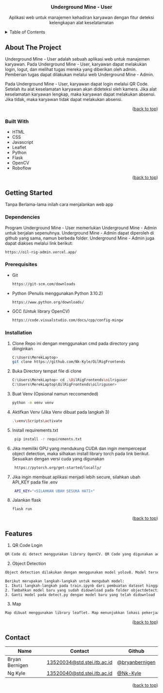 <a name="readme-top"></a>
<br />

<div align="center">
    <h3 align="center">Underground Mine - User</h3>
    <p align="center">
        Aplikasi web untuk manajemen kehadiran karyawan dengan fitur deteksi kelengkapan alat keselatamatan
    </p>
</div>

<!-- TABLE OF CONTENTS -->
<details>
  <summary>Table of Contents</summary>
  <ol>
    <li>
      <a href="#about-the-project">About The Project</a>
      <ul>
        <li><a href="#built-with">Built With</a></li>
      </ul>
    </li>
    <li>
      <a href="#getting-started">Getting Started</a>
      <ul>
        <li><a href="#dependencies">Dependencies</a></li>
        <li><a href="#prerequisites">Prerequisites</a></li>
        <li><a href="#installation">Installation</a></li>
      </ul>
    </li>
    <li><a href="#features">Features</a></li>
    <li><a href="#contact">Contact</a></li>
  </ol>
</details>

<!-- ABOUT THE PROJECT -->

## About The Project

Underground Mine - User adalah sebuah aplikasi web untuk manajemen karyawan. Pada Underground Mine - User, karyawan dapat melakukan login, logut, dan melihat tugas mereka yang diberikan oleh admin. Pemberian tugas dapat dilakukan melalui web Underground Mine - Admin.

Pada Underground Mine - User, karyawan dapat login melalui QR Code. Setelah itu alat keselamatan karyawan akan dideteksi oleh kamera. Jika alat keselamatan karyawan lengkap, maka karyawan dapat melakukan absensi. Jika tidak, maka karyawan tidak dapat melakukan absensi.

<p align="right">(<a href="#readme-top">back to top</a>)</p>

### Built With

-   HTML
-   CSS
-   Javascript
-   Leaflet
-   Python
-   Flask
-   OpenCV
-   Roboflow

<p align="right">(<a href="#readme-top">back to top</a>)</p>

<!-- GETTING STARTED -->

## Getting Started

Tanpa Berlama-lama inilah cara menjalankan web app

### Dependencies

Program Underground Mine - User memerlukan Underground Mine - Admin untuk berjalan sepenuhnya. Underground Mine - Admin dapat diperoleh di github yang sama, namun berbeda folder. Underground Mine - Admin juga dapat diakses melalui link berikut:

```sh
https://oil-rig-admin.vercel.app/
```

### Prerequisites

-   Git
    ```sh
    https://git-scm.com/downloads
    ```
-   Python (Penulis menggunakan Python 3.10.2)
    ```sh
    https://www.python.org/downloads/
    ```
-   GCC (Untuk library OpenCV)
    ```sh
    https://code.visualstudio.com/docs/cpp/config-mingw
    ```

### Installation

1. Clone Repo ini dengan menggunakan cmd pada directory yang diinginkan
    ```sh
    C:\Users\MerekLaptop>
    git clone https://github.com/Nk-Kyle/OilRigFrontends
    ```
2. Buka Directory tempat file di clone
    ```sh
    C:\Users\MerekLaptop> cd .\OilRigFrontends\oilriguser
    C:\Users\MerekLaptop\OilRigFrontends\oilriguser>
    ```
3. Buat Venv (Opsional namun reccomended)
    ```sh
    python -m venv venv
    ```
4. Aktifkan Venv (Jika Venv dibuat pada langkah 3)
    ```sh
    .\venv\Scripts\activate
    ```
5. Install requirements.txt
    ```sh
     pip install -r requirements.txt
    ```
6. Jika memiliki GPU yang mendukung CUDA dan ingin mempercepat object detection, maka silhakan install library torch pada link berikut. Sesuaikan dengan versi cuda yang digunakan
    ```sh
     https://pytorch.org/get-started/locally/
    ```
7. Jika ingin membuat aplikasi menjadi lebih secure, silahkan ubah API_KEY pada file .env
    ```sh
     API_KEY="<SILAHKAN UBAH SESUKA HATI>"
    ```
8. Jalankan flask
    ```sh
    flask run
    ```
    <p align="right">(<a href="#readme-top">back to top</a>)</p>

<!-- CONTACT -->

## Features

1. QR Code Login

```sh
QR Code di detect menggunakan library OpenCV. QR Code yang digunakan adalah QR Code yang dibuat oleh Underground Mine - Admin.
```

2. Object Detection

```sh
Object detection dilakukan dengan menggunakan model yolov8. Model tersebut dilatih dengan menggunakan dataset dari roboflow. Model di train menggunakan code train.ipynb pada folder objectdetection.

Berikut merupakan langkah-langkah untuk mengubah model:
1. Ikuti langkah-langkah pada train.ipynb dari pembuatan dataset hingga download model
2. Tambahkan model baru yang sudah didownload pada folder objectdetection
3. Ganti model pada detect.py dengan model baru yang telah didownload
```

3. Map

```sh
Map dibuat menggunakan library leaflet. Map menunjukkan lokasi pekerjaan karyawan. Lokasi pekerjaan karyawan dapat diatur melalui Underground Mine - Admin.
```

<p align="right">(<a href="#readme-top">back to top</a>)</p>

## Contact

| Name           | Contact                     | Github                                                            |
| -------------- | --------------------------- | ----------------------------------------------------------------- |
| Bryan Bernigen | 13520034@std.stei.itb.ac.id | <a href="https://www.github.com/bryanbernigen">@bryanbernigen</a> |
| Ng Kyle        | 13520040@std.stei.itb.ac.id | <a href="https://www.github.com/Nk-Kyle">@Nk-Kyle</a>             |

<p align="right">(<a href="#readme-top">back to top</a>)</p>
